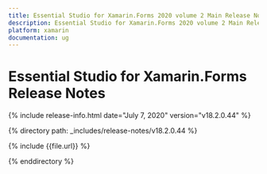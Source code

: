 ```yaml
---
title: Essential Studio for Xamarin.Forms 2020 volume 2 Main Release Notes  
description: Essential Studio for Xamarin.Forms 2020 volume 2 Main Release Notes  
platform: xamarin
documentation: ug
---
```


# Essential Studio for Xamarin.Forms  Release Notes  

{% include release-info.html date="July 7, 2020"  version="v18.2.0.44" %} 


{% directory path: _includes/release-notes/v18.2.0.44 %}

{% include {{file.url}} %}

{% enddirectory %}